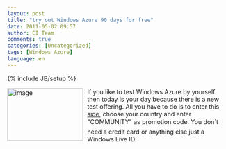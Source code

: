 ```yaml
---
layout: post
title: "try out Windows Azure 90 days for free"
date: 2011-05-02 09:57
author: CI Team
comments: true
categories: [Uncategorized]
tags: [Windows Azure]
language: en
---
```

{% include JB/setup %}
<p><img style="margin: 0px 10px 0px 0px" title="image" border="0" alt="image" align="left" src="{{BASE_PATH}}/assets/wp-images-de/image_thumb440.png" width="174" height="121" />If you like to test Windows Azure by yourself then today is your day because there is a new test offering. All you have to do is to enter this <a href="http://www.msdn-online.de/go/AzureforCommunity">side</a>, choose your country and enter "COMMUNITY" as promotion code. You don´t need a credit card or anything else just a Windows Live ID.</p>
